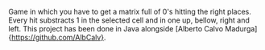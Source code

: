 Game in which you have to get a matrix full of 0's hitting the right places. Every hit substracts 1 in the selected cell and in one up, bellow, right and left. This project has been done in Java alongside [Alberto Calvo Madurga]{https://github.com/AlbCalv}.
